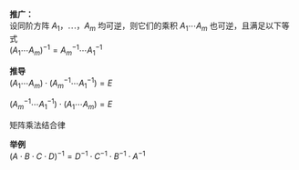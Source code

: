 **推广：**    
设同阶方阵 $A_1，\cdots， A_m$ 均可逆，则它们的乘积 $A_1\cdots A_m$ 也可逆，且满足以下等式    
 $(A_1\cdots A_m)^{-1}=A_m^{-1}\cdots A_1^{-1}$     
    
**推导**    
 $(A_1\cdots A_m)\cdot(A_m^{-1}\cdots A_1^{-1})    
=E$     
    
 $(A_m^{-1}\cdots A_1^{-1})\cdot(A_1\cdots A_m)    
=E$     
    
矩阵乘法结合律    
    
**举例**    
 $(A\cdot B\cdot C\cdot D)^{-1}    
=D^{-1}\cdot C^{-1}\cdot B^{-1}\cdot A^{-1}$     
